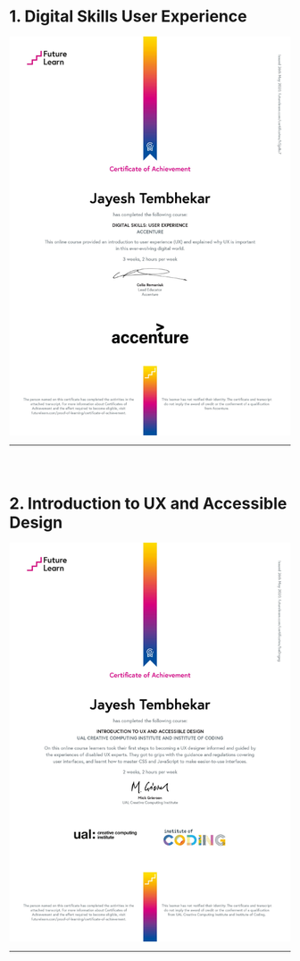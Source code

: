 # 1. **Digital Skills User Experience**

![Digital Skills User Experience](Digital%20Skills%20User%20Experience/Digital%20Skills%20User%20Experience.jpg "Completed")

---

<br>
<br>

# 2. **Introduction to UX and Accessible Design**

![Introduction to UX and Accessible Design](Introduction%20to%20UX%20and%20Accessible%20Design/Introduction%20to%20UX%20and%20Accessible%20Design.jpg "Completed")

---